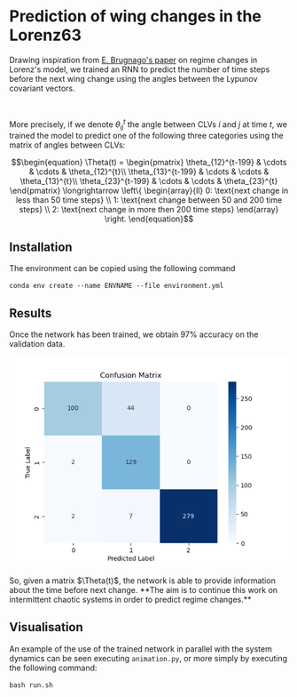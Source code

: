 # Prediction of wing changes in the Lorenz63
Drawing inspiration from [E. Brugnago's paper](http://inaesp.org/PublicJG/brugnago_etal_predict_regime_change-durations_lorenz_CHAOS2020.pdf)
on regime changes in Lorenz's model, we trained an RNN to predict the number of time steps before the next wing change using the angles between the Lypunov covariant vectors. 

</br>

More precisely, if we denote $\theta_{ij}^{t}$ the angle between CLVs $i$ and $j$ at time $t$,
we trained the model to predict one of the following three categories using the matrix of angles between CLVs:

```math
\begin{equation}
    \Theta(t) = 
    \begin{pmatrix}
        \theta_{12}^{t-199} & \cdots & \cdots & \theta_{12}^{t}\\
        \theta_{13}^{t-199} & \cdots & \cdots & \theta_{13}^{t}\\
        \theta_{23}^{t-199} & \cdots & \cdots & \theta_{23}^{t}
    \end{pmatrix}
    \longrightarrow \left\{
    \begin{array}{ll}
        0: \text{next change in less than 50 time steps} \\
        1: \text{next change between 50 and 200 time steps} \\
        2: \text{next change in more then 200 time steps} 
    \end{array}
\right.
\end{equation}
```

## Installation
The environment can be copied using the following command
```console
conda env create --name ENVNAME --file environment.yml
```

## Results
Once the network has been trained, we obtain 97% accuracy on the validation data.
<p align="center">
  <img src="./Images/conf_matrix.png">
</p>
So, given a matrix $\Theta(t)$, the network is able to provide information about the time before next change.
**The aim is to continue this work on intermittent chaotic systems in order to predict regime changes.**

## Visualisation
An example of the use of the trained network in parallel with the system dynamics can be seen executing `animation.py`,
or more simply by executing the following command:
```console
bash run.sh
```
